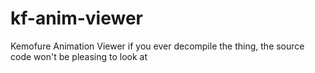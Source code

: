 # kf-anim-viewer
Kemofure Animation Viewer
if you ever decompile the thing, the source code won't be pleasing to look at
